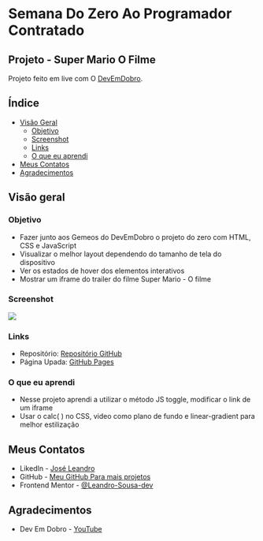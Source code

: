 # Semana Do Zero Ao Programador Contratado
## Projeto - Super Mario O Filme
Projeto feito em live com O [DevEmDobro](https://www.youtube.com/c/devemdobro).

## Índice

- [Visão Geral](#visão-geral)
  - [Objetivo](#objetivo)
  - [Screenshot](#screenshot)
  - [Links](#links)
  - [O que eu aprendi](#o-que-eu-aprendi)
- [Meus Contatos](#meus-contatos)
- [Agradecimentos](#agradecimentos)

## Visão geral

### Objetivo

- Fazer junto aos Gemeos do DevEmDobro o projeto do zero com HTML, CSS e JavaScript 
- Visualizar o melhor layout dependendo do tamanho de tela do dispositivo
- Ver os estados de hover dos elementos interativos
- Mostrar um iframe do trailer do filme Super Mario - O filme

### Screenshot

![](./src/screenshot/mario-semana-ao-contratado-gif.gif)


### Links

- Repositório: [Repositório GitHub](https://github.com/Leandro-Sousa-dev/projeto-mario)
- Página Upada: [GitHub Pages](https://leandro-sousa-dev.github.io/projeto-mario/)

### O que eu aprendi
- Nesse projeto aprendi a utilizar o método JS toggle, modificar o link de um iframe
- Usar o calc( ) no CSS, video como plano de fundo e linear-gradient para melhor estilização


## Meus Contatos

- LikedIn - [José Leandro](https://www.linkedin.com/in/jos%C3%A9-leandro-7ba007261/)
- GitHub - [Meu GitHub Para mais projetos](https://github.com/Leandro-Sousa-dev)
- Frontend Mentor - [@Leandro-Sousa-dev](https://www.frontendmentor.io/profile/Leandro-Sousa-dev)

## Agradecimentos

- Dev Em Dobro - [YouTube](https://www.youtube.com/c/devemdobro)
